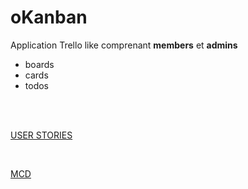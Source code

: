 # oKanban

Application Trello like comprenant **members** et **admins**
- boards
- cards
- todos

</br>
</br>

[USER STORIES](./.documents/user_stories.md)

</br>

[MCD](./documents/MCD.jpg)

